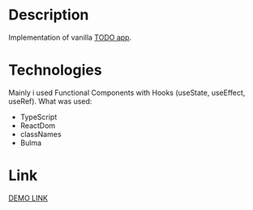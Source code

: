# Description
Implementation of vanilla [TODO app](http://todomvc.com/examples/vanillajs/).

# Technologies
Mainly i used Functional Components with Hooks (useState, useEffect, useRef).
What was used:
 - TypeScript
 - ReactDom
 - classNames
 - Bulma

# Link
[DEMO LINK](https://robert-krukau.github.io/todo-app/)
